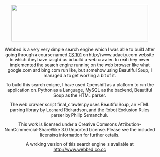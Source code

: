 <center><img src='http://www.webbed.co.cc/static/images/logo.png' width='450px' height='120px' /><center><br />
Webbed is a very very simple search engine which I was able to build after going through a course named <a href='http://www.udacity.com/overview/Course/cs101/CourseRev/apr2012'>CS 101</a> on http://www.udacity.com website in which they have taught us to build a web crawler. In real they never implemented the search engine running on the web browser like what google.com and bing.com run like, but somehow using Beautiful Soup, I managed a to get working a bit of it.

To build this search enigne, I have used Openshift as a platform to run the application on, Python as a Language, MySQL as the backend, Beautiful Soup as the HTML parser.

The web crawler script final_crawler.py uses BeautifulSoup, an HTML parsing library by Leonard Richardson, and the Robot Exclusion Rules parser by Philip Semanchuk.

This work is licensed under a Creative Commons Attribution-NonCommercial-ShareAlike 3.0 Unported License. Please see the included licensing information for further details.

A wroking version of this search engine is available at http://www.webbed.co.cc

